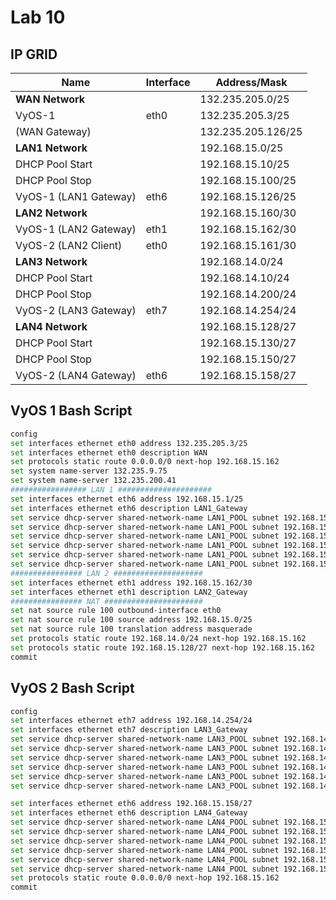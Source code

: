 # Lab 10  

## IP GRID

| Name                  | Interface         | Address/Mask         |
|-----------------------|-------------------|----------------------|
| **WAN Network**       |                   | 132.235.205.0/25     |
| VyOS-1                | eth0             | 132.235.205.3/25     |
| (WAN Gateway)         |                  | 132.235.205.126/25   |
| **LAN1 Network**      |                   | 192.168.15.0/25      |
| DHCP Pool Start       |                   | 192.168.15.10/25     |
| DHCP Pool Stop        |                   | 192.168.15.100/25    |
| VyOS-1 (LAN1 Gateway) | eth6             | 192.168.15.126/25      |
| **LAN2 Network**      |                   | 192.168.15.160/30    |
| VyOS-1 (LAN2 Gateway) | eth1             | 192.168.15.162/30    |
| VyOS-2 (LAN2 Client)  | eth0             | 192.168.15.161/30    |
| **LAN3 Network**      |                   | 192.168.14.0/24      |
| DHCP Pool Start       |                   | 192.168.14.10/24     |
| DHCP Pool Stop        |                   | 192.168.14.200/24    |
| VyOS-2 (LAN3 Gateway) | eth7             | 192.168.14.254/24      |
| **LAN4 Network**      |                   | 192.168.15.128/27    |
| DHCP Pool Start       |                   | 192.168.15.130/27    |
| DHCP Pool Stop        |                   | 192.168.15.150/27    |
| VyOS-2 (LAN4 Gateway) | eth6             | 192.168.15.158/27    |

## VyOS 1 Bash Script

```bash
config
set interfaces ethernet eth0 address 132.235.205.3/25
set interfaces ethernet eth0 description WAN
set protocols static route 0.0.0.0/0 next-hop 192.168.15.162
set system name-server 132.235.9.75
set system name-server 132.235.200.41
################# LAN 1 #####################
set interfaces ethernet eth6 address 192.168.15.1/25
set interfaces ethernet eth6 description LAN1_Gateway
set service dhcp-server shared-network-name LAN1_POOL subnet 192.168.15.0/25 range 0 start 192.168.15.10
set service dhcp-server shared-network-name LAN1_POOL subnet 192.168.15.0/25 range 0 stop 192.168.15.100
set service dhcp-server shared-network-name LAN1_POOL subnet 192.168.15.0/25 default-router 192.168.15.126
set service dhcp-server shared-network-name LAN1_POOL subnet 192.168.15.0/25 lease 120
set service dhcp-server shared-network-name LAN1_POOL subnet 192.168.15.0/25 name-server 132.235.9.75
set service dhcp-server shared-network-name LAN1_POOL subnet 192.168.15.0/25 name-server 132.235.200.41
################ LAN 2 ####################
set interfaces ethernet eth1 address 192.168.15.162/30
set interfaces ethernet eth1 description LAN2_Gateway
################ NAT ######################
set nat source rule 100 outbound-interface eth0
set nat source rule 100 source address 192.168.15.0/25
set nat source rule 100 translation address masquerade
set protocols static route 192.168.14.0/24 next-hop 192.168.15.162
set protocols static route 192.168.15.128/27 next-hop 192.168.15.162
commit
```

## VyOS 2 Bash Script

```bash
config
set interfaces ethernet eth7 address 192.168.14.254/24
set interfaces ethernet eth7 description LAN3_Gateway
set service dhcp-server shared-network-name LAN3_POOL subnet 192.168.14.0/24 range 0 start 192.168.14.10
set service dhcp-server shared-network-name LAN3_POOL subnet 192.168.14.0/24 range 0 stop 192.168.14.200
set service dhcp-server shared-network-name LAN3_POOL subnet 192.168.14.0/24 default-router 192.168.14.1
set service dhcp-server shared-network-name LAN3_POOL subnet 192.168.14.0/24 lease 120
set service dhcp-server shared-network-name LAN3_POOL subnet 192.168.14.0/24 name-server 132.235.9.75
set service dhcp-server shared-network-name LAN3_POOL subnet 192.168.14.0/24 name-server 132.235.200.41

set interfaces ethernet eth6 address 192.168.15.158/27
set interfaces ethernet eth6 description LAN4_Gateway
set service dhcp-server shared-network-name LAN4_POOL subnet 192.168.15.128/27 range 0 start 192.168.15.130
set service dhcp-server shared-network-name LAN4_POOL subnet 192.168.15.128/27 range 0 stop 192.168.15.150
set service dhcp-server shared-network-name LAN4_POOL subnet 192.168.15.128/27 default-router 192.168.15.129
set service dhcp-server shared-network-name LAN4_POOL subnet 192.168.15.128/27 lease 120
set service dhcp-server shared-network-name LAN4_POOL subnet 192.168.15.128/27 name-server 132.235.9.75
set service dhcp-server shared-network-name LAN4_POOL subnet 192.168.15.128/27 name-server 132.235.200.41
set protocols static route 0.0.0.0/0 next-hop 192.168.15.162
commit
```

